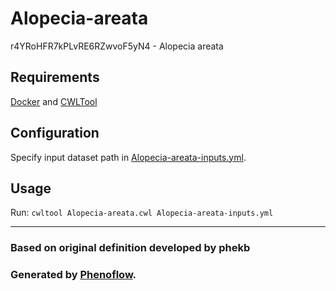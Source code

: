 # Alopecia-areata

r4YRoHFR7kPLvRE6RZwvoF5yN4 - Alopecia areata

## Requirements

[Docker](https://docs.docker.com/install/) and [CWLTool](https://github.com/common-workflow-language/cwltool#install)

## Configuration

Specify input dataset path in [Alopecia-areata-inputs.yml](Alopecia-areata-inputs.yml).

## Usage

Run: `cwltool Alopecia-areata.cwl Alopecia-areata-inputs.yml`

***

### Based on original definition developed by phekb
### Generated by [Phenoflow](https://kclhi.org/phenoflow).
